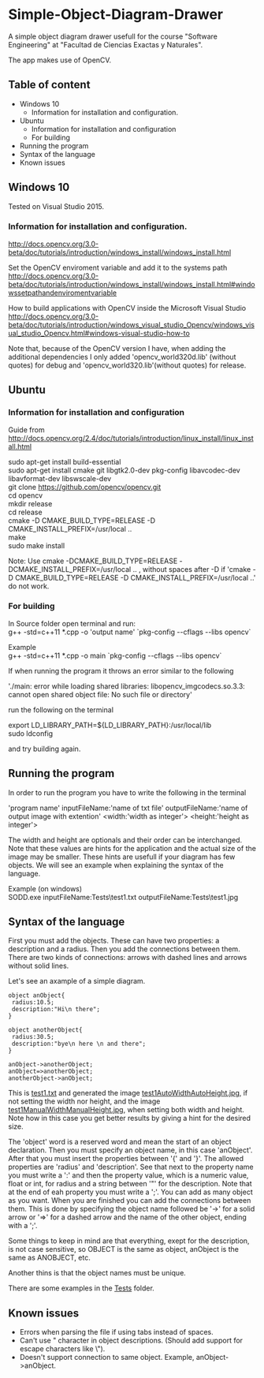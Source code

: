 # Simple-Object-Diagram-Drawer
A simple object diagram drawer usefull for the course "Software Engineering" at "Facultad de Ciencias Exactas y Naturales".

The app makes use of OpenCV.

## Table of content
* Windows 10
  * Information for installation and configuration.
* Ubuntu
  * Information for installation and configuration
  * For building
* Running the program
* Syntax of the language
* Known issues

## Windows 10

Tested on Visual Studio 2015.

### Information for installation and configuration.

http://docs.opencv.org/3.0-beta/doc/tutorials/introduction/windows_install/windows_install.html

Set the OpenCV enviroment variable and add it to the systems path
http://docs.opencv.org/3.0-beta/doc/tutorials/introduction/windows_install/windows_install.html#windowssetpathandenviromentvariable

How to build applications with OpenCV inside the Microsoft Visual Studio
http://docs.opencv.org/3.0-beta/doc/tutorials/introduction/windows_visual_studio_Opencv/windows_visual_studio_Opencv.html#windows-visual-studio-how-to

Note that, because of the OpenCV version I have, when adding the additional dependencies I only added 'opencv_world320d.lib' (without quotes) for debug and 'opencv_world320.lib'(without quotes) for release.

## Ubuntu

### Information for installation and configuration

Guide from http://docs.opencv.org/2.4/doc/tutorials/introduction/linux_install/linux_install.html

sudo apt-get install build-essential <br />
sudo apt-get install cmake git libgtk2.0-dev pkg-config libavcodec-dev libavformat-dev libswscale-dev <br />
git clone https://github.com/opencv/opencv.git <br />
cd opencv <br />
mkdir release <br />
cd release <br />
cmake -D CMAKE_BUILD_TYPE=RELEASE -D CMAKE_INSTALL_PREFIX=/usr/local .. <br />
make <br />
sudo make install <br />

Note: Use cmake -DCMAKE_BUILD_TYPE=RELEASE -DCMAKE_INSTALL_PREFIX=/usr/local .. , without spaces after -D if 'cmake -D CMAKE_BUILD_TYPE=RELEASE -D CMAKE_INSTALL_PREFIX=/usr/local ..' do not work.

### For building

In Source folder open terminal and run: <br />
g++ -std=c++11 *.cpp -o 'output name' \`pkg-config --cflags --libs opencv\`

Example <br />
g++ -std=c++11 *.cpp -o main \`pkg-config --cflags --libs opencv\`

If when running the program it throws an error similar to the following

'./main: error while loading shared libraries: libopencv_imgcodecs.so.3.3: cannot open shared object file: No such file or directory'

run the following on the terminal

export LD_LIBRARY_PATH=${LD_LIBRARY_PATH}:/usr/local/lib <br />
sudo ldconfig <br />

and try building again.

## Running the program

In order to run the program you have to write the following in the terminal

'program name' inputFileName:'name of txt file' outputFileName:'name of output image with extention' \<width:'width as integer'\> \<height:'height as integer'\>

The width and height are optionals and their order can be interchanged. Note that these values are hints for the application and the actual size of the image may be smaller. These hints are usefull if your diagram has few objects. We will see an example when explaining the syntax of the language.

Example (on windows) <br />
SODD.exe inputFileName:Tests\test1.txt outputFileName:Tests\test1.jpg <br />

## Syntax of the language

First you must add the objects. These can have two properties: a description and a radius. Then you add the connections between them. There are two kinds of connections: arrows with dashed lines and arrows without solid lines.

Let's see an axample of a simple diagram.

```
object anObject{
 radius:10.5;
 description:"Hi\n there";
}

object anotherObject{
 radius:30.5;
 description:"bye\n here \n and there";
}

anObject->anotherObject;
anObject=>anotherObject;
anotherObject->anObject;
```

This is [test1.txt](Tests\test1.txt) and generated the image [test1AutoWidthAutoHeight.jpg](Tests\test1AutoWidthAutoHeight.jpg), if not setting the width nor height, and the image [test1ManualWidthManualHeight.jpg](Tests\test1ManualWidthManualHeight.jpg), when setting both width and height. Note how in this case you get better results by giving a hint for the desired size.

The 'object' word is a reserved word and mean the start of an object declaration. Then you must specify an object name, in this case 'anObject'. After that you must insert the properties between '{' and '}'. The allowed properties are 'radius' and 'description'. See that next to the property name you must write a ':' and then the property value, which is a numeric value, float or int, for radius and a string between '"' for the description. Note that at the end of eah property you must write a ';'. You can add as many object as you want. When you are finished you can add the connections between them. This is done by specifying the object name followed be '-\>' for a solid arrow or '=\>' for a dashed arrow and the name of the other object, ending with a ';'.

Some things to keep in mind are that everything, exept for the description, is not case sensitive, so OBJECT is the same as object, anObject is the same as ANOBJECT, etc.

Another thins is that the object names must be unique.

There are some examples in the [Tests](Tests) folder.

## Known issues
* Errors when parsing the file if using tabs instead of spaces.
* Can't use " character in object descriptions. (Should add support for escape characters like \\").
* Doesn't support connection to same object. Example, anObject->anObject.
